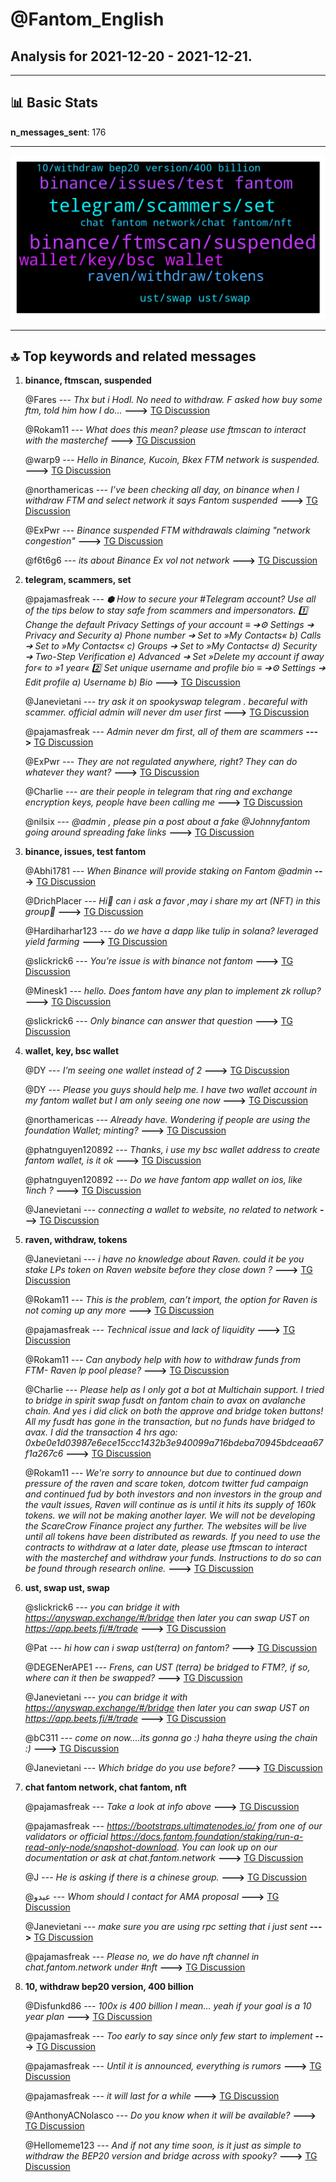 # **@Fantom_English**
 ## Analysis for **2021-12-20** - **2021-12-21**.

---

## 📊 **Basic Stats**

**n_messages_sent**: 176

---
![wordcloud](Fantom_English_1Days_wordcloud.png)

---


## 🔝 **Top keywords and related messages**

1. **binance, ftmscan, suspended**

    @Fares --- *Thx but i Hodl. No need to withdraw.  F asked how buy some ftm, told him how I do...* **--->** [TG Discussion](https://t.me/Fantom_English/614367)

    @Rokam11 --- *What does this mean?  please use ftmscan to interact with the masterchef* **--->** [TG Discussion](https://t.me/Fantom_English/613770)

    @warp9 --- *Hello in Binance, Kucoin, Bkex FTM network is suspended.* **--->** [TG Discussion](https://t.me/Fantom_English/613932)

    @northamericas --- *I’ve been checking all day, on binance when I withdraw FTM and select network it says Fantom suspended* **--->** [TG Discussion](https://t.me/Fantom_English/613843)

    @ExPwr --- *Binance suspended FTM withdrawals claiming "network congestion"* **--->** [TG Discussion](https://t.me/Fantom_English/613987)

    @f6t6g6 --- *its about Binance Ex vol not network* **--->** [TG Discussion](https://t.me/Fantom_English/614005)

2. **telegram, scammers, set**

    @pajamasfreak --- *⬢ How to secure your #Telegram account? Use all of the tips below to stay safe from scammers and impersonators.  1️⃣ Change the default Privacy Settings of your account ≡ ➔⚙️ Settings ➔ Privacy and Security a) Phone number ➔ Set to »My Contacts« b) Calls ➔ Set to »My Contacts« c) Groups ➔ Set to »My Contacts« d) Security ➔ Two-Step Verification e) Advanced ➔ Set »Delete my account if away for« to »1 year«  2️⃣ Set unique username and profile bio ≡ ➔⚙️ Settings ➔ Edit profile a) Username b) Bio* **--->** [TG Discussion](https://t.me/Fantom_English/613810)

    @Janevietani --- *try ask it on spookyswap telegram . becareful with scammer. official admin will never dm user first* **--->** [TG Discussion](https://t.me/Fantom_English/613760)

    @pajamasfreak --- *Admin never dm first, all of them are scammers* **--->** [TG Discussion](https://t.me/Fantom_English/613807)

    @ExPwr --- *They are not regulated anywhere, right? They can do whatever they want?* **--->** [TG Discussion](https://t.me/Fantom_English/614008)

    @Charlie --- *are their people in telegram that ring and exchange encryption keys, people have been calling me* **--->** [TG Discussion](https://t.me/Fantom_English/613806)

    @nilsix --- *@admin , please pin a post about a fake @Johnnyfantom going around spreading fake links* **--->** [TG Discussion](https://t.me/Fantom_English/614020)

3. **binance, issues, test fantom**

    @Abhi1781 --- *When Binance will provide staking on Fantom @admin* **--->** [TG Discussion](https://t.me/Fantom_English/614482)

    @DrichPlacer --- *Hi🙂 can i ask a favor ,may i share my art (NFT) in this group🙂* **--->** [TG Discussion](https://t.me/Fantom_English/613912)

    @Hardiharhar123 --- *do we have a dapp like tulip in solana? leveraged yield farming* **--->** [TG Discussion](https://t.me/Fantom_English/614403)

    @slickrick6 --- *You’re issue is with binance not fantom* **--->** [TG Discussion](https://t.me/Fantom_English/614236)

    @Minesk1 --- *hello. Does fantom have any plan to implement zk rollup?* **--->** [TG Discussion](https://t.me/Fantom_English/614369)

    @slickrick6 --- *Only binance can answer that question* **--->** [TG Discussion](https://t.me/Fantom_English/614484)

4. **wallet, key, bsc wallet**

    @DY --- *I'm seeing one wallet instead of 2* **--->** [TG Discussion](https://t.me/Fantom_English/614068)

    @DY --- *Please you guys should help me. I have two wallet account in my fantom wallet but I am only seeing one now* **--->** [TG Discussion](https://t.me/Fantom_English/614062)

    @northamericas --- *Already have. Wondering if people are using the foundation Wallet; minting?* **--->** [TG Discussion](https://t.me/Fantom_English/613857)

    @phatnguyen120892 --- *Thanks, i use my bsc wallet address to create fantom wallet, is it ok* **--->** [TG Discussion](https://t.me/Fantom_English/614350)

    @phatnguyen120892 --- *Do we have fantom app wallet on ios, like 1inch ?* **--->** [TG Discussion](https://t.me/Fantom_English/614343)

    @Janevietani --- *connecting a wallet to website, no related to network* **--->** [TG Discussion](https://t.me/Fantom_English/614001)

5. **raven, withdraw, tokens**

    @Janevietani --- *i have no knowledge about Raven. could it be you stake LPs token on Raven website before they close down ?* **--->** [TG Discussion](https://t.me/Fantom_English/613766)

    @Rokam11 --- *This is the problem, can’t import, the option for Raven is not coming up any more* **--->** [TG Discussion](https://t.me/Fantom_English/613758)

    @pajamasfreak --- *Technical issue and lack of liquidity* **--->** [TG Discussion](https://t.me/Fantom_English/614378)

    @Rokam11 --- *Can anybody help with how to withdraw funds from FTM- Raven lp pool please?* **--->** [TG Discussion](https://t.me/Fantom_English/613751)

    @Charlie --- *Please help as I only got a bot at Multichain support. I tried to bridge in spirit swap fusdt on fantom chain to avax on avalanche chain. And yes i did click on both the approve and bridge token buttons! All my fusdt has gone in the transaction, but no funds have bridged to avax. I did the transaction 4 hrs ago: 0xbe0e1d03987e6ece15ccc1432b3e940099a716bdeba70945bdceaa67f1a267c6* **--->** [TG Discussion](https://t.me/Fantom_English/613896)

    @Rokam11 --- *We're sorry to announce but due to continued down pressure of the raven and scare token, dotcom twitter fud campaign and continued fud by both investors and non investors in the group and the vault issues, Raven will continue as is until it hits its supply of 160k tokens. we will not be making another layer.   We will not be developing the ScareCrow Finance project any further. The websites will be live until all tokens have been distributed as rewards.   If you need to use the contracts to withdraw at a later date, please use ftmscan to interact with the masterchef and withdraw your funds. Instructions to do so can be found through research online.* **--->** [TG Discussion](https://t.me/Fantom_English/613769)

6. **ust, swap ust, swap**

    @slickrick6 --- *you can bridge it with https://anyswap.exchange/#/bridge then later you can swap UST on https://app.beets.fi/#/trade* **--->** [TG Discussion](https://t.me/Fantom_English/614452)

    @Pat --- *hi how can i swap ust(terra) on fantom?* **--->** [TG Discussion](https://t.me/Fantom_English/614450)

    @DEGENerAPE1 --- *Frens, can UST (terra) be bridged to FTM?, if so, where can it then be swapped?* **--->** [TG Discussion](https://t.me/Fantom_English/614118)

    @Janevietani --- *you can bridge it with https://anyswap.exchange/#/bridge then later you can swap UST on https://app.beets.fi/#/trade* **--->** [TG Discussion](https://t.me/Fantom_English/614119)

    @bC311 --- *come on now....its gonna go :) haha theyre using the chain :)* **--->** [TG Discussion](https://t.me/Fantom_English/613925)

    @Janevietani --- *Which bridge do you use before?* **--->** [TG Discussion](https://t.me/Fantom_English/614320)

7. **chat fantom network, chat fantom, nft**

    @pajamasfreak --- *Take a look at info above* **--->** [TG Discussion](https://t.me/Fantom_English/613796)

    @pajamasfreak --- *https://bootstraps.ultimatenodes.io/ from one of our validators or official https://docs.fantom.foundation/staking/run-a-read-only-node/snapshot-download. You can look up on our documentation or ask at chat.fantom.network* **--->** [TG Discussion](https://t.me/Fantom_English/614274)

    @J --- *He is asking if there is a chinese group.* **--->** [TG Discussion](https://t.me/Fantom_English/614359)

    @عبدو --- *Whom should I contact for AMA proposal* **--->** [TG Discussion](https://t.me/Fantom_English/614087)

    @Janevietani --- *make sure you are using rpc setting that i just sent* **--->** [TG Discussion](https://t.me/Fantom_English/614004)

    @pajamasfreak --- *Please no, we do have nft channel in chat.fantom.network under #nft* **--->** [TG Discussion](https://t.me/Fantom_English/613918)

8. **10, withdraw bep20 version, 400 billion**

    @Disfunkd86 --- *100x is 400 billion I mean… yeah if your goal is a 10 year plan* **--->** [TG Discussion](https://t.me/Fantom_English/614467)

    @pajamasfreak --- *Too early to say since only few start to implement* **--->** [TG Discussion](https://t.me/Fantom_English/614370)

    @pajamasfreak --- *Until it is announced, everything is rumors* **--->** [TG Discussion](https://t.me/Fantom_English/613887)

    @pajamasfreak --- *it will last for a while* **--->** [TG Discussion](https://t.me/Fantom_English/613814)

    @AnthonyACNolasco --- *Do you know when it will be available?* **--->** [TG Discussion](https://t.me/Fantom_English/614379)

    @Hellomeme123 --- *And if not any time soon, is it just as simple to withdraw the BEP20 version and bridge across with spooky?* **--->** [TG Discussion](https://t.me/Fantom_English/614109)

